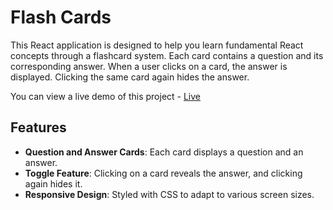 # Flash Cards
This React application is designed to help you learn fundamental React concepts through a flashcard system. Each card contains a question and its corresponding answer. When a user clicks on a card, the answer is displayed. Clicking the same card again hides the answer.

You can view a live demo of this project - [Live](https://react-projects-ck2k.vercel.app/)

## Features

- **Question and Answer Cards**: Each card displays a question and an answer.
- **Toggle Feature**: Clicking on a card reveals the answer, and clicking again hides it.
- **Responsive Design**: Styled with CSS to adapt to various screen sizes.


